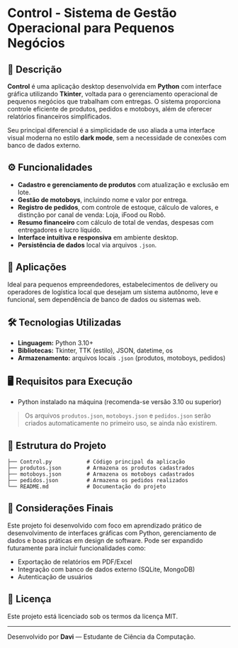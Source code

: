 
# Control - Sistema de Gestão Operacional para Pequenos Negócios

## 📖 Descrição

**Control** é uma aplicação desktop desenvolvida em **Python** com interface gráfica utilizando **Tkinter**, voltada para o gerenciamento operacional de pequenos negócios que trabalham com entregas. O sistema proporciona controle eficiente de produtos, pedidos e motoboys, além de oferecer relatórios financeiros simplificados.

Seu principal diferencial é a simplicidade de uso aliada a uma interface visual moderna no estilo **dark mode**, sem a necessidade de conexões com banco de dados externo.

## ⚙️ Funcionalidades

- **Cadastro e gerenciamento de produtos** com atualização e exclusão em lote.
- **Gestão de motoboys**, incluindo nome e valor por entrega.
- **Registro de pedidos**, com controle de estoque, cálculo de valores, e distinção por canal de venda: Loja, iFood ou Robô.
- **Resumo financeiro** com cálculo de total de vendas, despesas com entregadores e lucro líquido.
- **Interface intuitiva e responsiva** em ambiente desktop.
- **Persistência de dados** local via arquivos `.json`.

## 💼 Aplicações

Ideal para pequenos empreendedores, estabelecimentos de delivery ou operadores de logística local que desejam um sistema autônomo, leve e funcional, sem dependência de banco de dados ou sistemas web.

## 🛠 Tecnologias Utilizadas

- **Linguagem:** Python 3.10+
- **Bibliotecas:** Tkinter, TTK (estilo), JSON, datetime, os
- **Armazenamento:** arquivos locais `.json` (produtos, motoboys, pedidos)

## 🖥️ Requisitos para Execução

- Python instalado na máquina (recomenda-se versão 3.10 ou superior)

> Os arquivos `produtos.json`, `motoboys.json` e `pedidos.json` serão criados automaticamente no primeiro uso, se ainda não existirem.

## 📁 Estrutura do Projeto

```
├── Control.py           # Código principal da aplicação
├── produtos.json        # Armazena os produtos cadastrados
├── motoboys.json        # Armazena os motoboys cadastrados
├── pedidos.json         # Armazena os pedidos realizados
└── README.md            # Documentação do projeto
```

## 📌 Considerações Finais

Este projeto foi desenvolvido com foco em aprendizado prático de desenvolvimento de interfaces gráficas com Python, gerenciamento de dados e boas práticas em design de software. Pode ser expandido futuramente para incluir funcionalidades como:

- Exportação de relatórios em PDF/Excel
- Integração com banco de dados externo (SQLite, MongoDB)
- Autenticação de usuários

## 📄 Licença

Este projeto está licenciado sob os termos da licença MIT.

---

Desenvolvido por **Davi** — Estudante de Ciência da Computação.  
